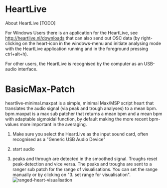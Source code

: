 # HeartLive

About HeartLive
[TODO]

For Windows Users there is an application for the HeartLive, see http://heartlive.nl/downloads that can also send out OSC data (by right-clicking on the heart-icon in the windows-menu and initiate analysing mode with the HeartLive application running and in the foreground pressing ctrl+alt+h).

For other users, the HeartLive is recognised by the computer as an USB-audio interface.

# BasicMax-Patch

heartlive-minimal.maxpat is a simple, minimal Max/MSP script heart that translates the audio signal (via peak and trough analyses) to a mean bpm. 
bpm.maxpat is a max sub patcher that returns a mean bpm and a mean bpm with adaptable sigmoidal function, by default making the more recent bpm-values more important in the averaging.

1. Make sure you select the HeartLive as the input sound card, often recognised as a "Generic USB Audio Device"

2. start audio 

3. peaks and through are detected in the smoothed signal.
Troughs reset peak-detection and vice versa. The peaks and troughs are sent to a ranger sub patch for the range of visualisations. You can set the range manually or by clicking on "3. set range for visualisation".
![ranged-heart-visualisation](HeartLive/ranged-heart-visualitation.png)



